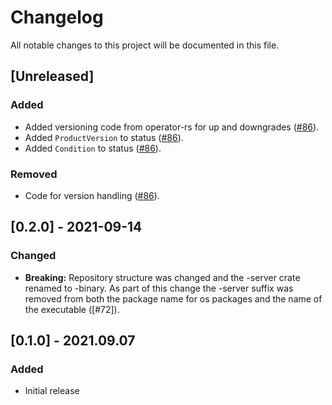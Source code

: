 # Changelog

All notable changes to this project will be documented in this file.

## [Unreleased]

### Added
- Added versioning code from operator-rs for up and downgrades ([#86]).
- Added `ProductVersion` to status ([#86]).
- Added `Condition` to status ([#86]).

### Removed
- Code for version handling ([#86]).

[#86]: https://github.com/stackabletech/opa-operator/pull/86

## [0.2.0] - 2021-09-14


### Changed
- **Breaking:** Repository structure was changed and the -server crate renamed to -binary. As part of this change the -server suffix was removed from both the package name for os packages and the name of the executable ([#72]).

## [0.1.0] - 2021.09.07

### Added

- Initial release
